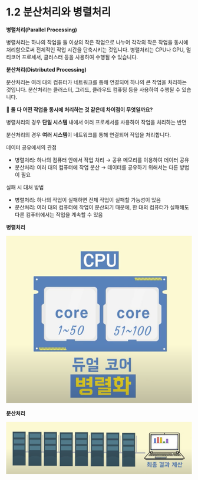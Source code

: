 # 1.2 분산처리와 병렬처리

**병렬처리(Parallel Processing)**

병렬처리는 하나의 작업을 둘 이상의 작은 작업으로 나누어 각각의 작은 작업을 동시에 처리함으로써 전체적인 작업 시간을 단축시키는 것입니다. 병렬처리는 CPU나 GPU, 멀티코어 프로세서, 클러스터 등을 사용하여 수행될 수 있습니다.

**분산처리(Distributed Processing)**

분산처리는 여러 대의 컴퓨터가 네트워크를 통해 연결되어 하나의 큰 작업을 처리하는 것입니다. 분산처리는 클러스터, 그리드, 클라우드 컴퓨팅 등을 사용하여 수행될 수 있습니다.

**🤔 둘 다 어떤 작업을 동시에 처리하는 것 같은데 차이점이 무엇일까요?**

병렬처리의 경우 **단일 시스템** 내에서 여러 프로세서를 사용하여 작업을 처리하는 반면

분산처리의 경우 **여러 시스템**이 네트워크를 통해 연결되어 작업을 처리합니다.

데이터 공유에서의 관점

- 병렬처리: 하나의 컴퓨터 안에서 작업 처리 → 공유 메모리를 이용하여 데이터 공유
- 분산처리: 여러 대의 컴퓨터에 작업 분산 → 데이터를 공유하기 위해서는 다른 방법이 필요

실패 시 대처 방법

- 병렬처리: 하나의 작업이 실패하면 전체 작업이 실패할 가능성이 있음
- 분산처리: 여러 대의 컴퓨터에 작업이 분산되기 때문에, 한 대의 컴퓨터가 실패해도 다른 컴퓨터에서는 작업을 계속할 수 있음

**병렬처리**

![](images/1.2.1_parallel.png)

**분산처리**

![](images/1.2.2_distribution.png)